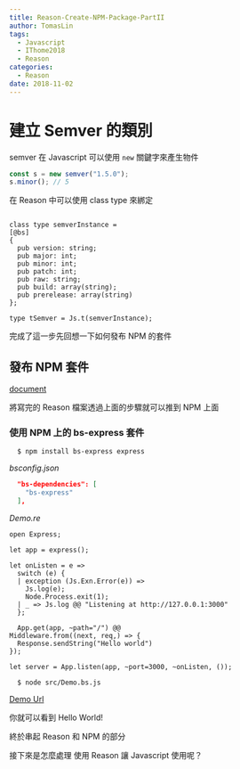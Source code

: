 ```yaml
---
title: Reason-Create-NPM-Package-PartII
author: TomasLin
tags:
  - Javascript
  - IThome2018
  - Reason
categories:
  - Reason
date: 2018-11-02
---
```


# 建立 Semver 的類別

semver 在 Javascript 可以使用 `new` 關鍵字來產生物件

```javascript
const s = new semver("1.5.0");
s.minor(); // 5
```

在 Reason 中可以使用 class type 來綁定

```reason

class type semverInstance =
[@bs]
{
  pub version: string;
  pub major: int;
  pub minor: int;
  pub patch: int;
  pub raw: string;
  pub build: array(string);
  pub prerelease: array(string)
};

type tSemver = Js.t(semverInstance);
```

完成了這一步先回想一下如何發布 NPM 的套件

## 發布 NPM 套件

[document](https://docs.npmjs.com/getting-started/publishing-npm-packages)

將寫完的 Reason 檔案透過上面的步驟就可以推到 NPM 上面

### 使用 NPM 上的 bs-express 套件

```
  $ npm install bs-express express
```

*bsconfig.json*

```json
  "bs-dependencies": [
    "bs-express"
  ],
```

*Demo.re*
```reason
open Express;

let app = express();

let onListen = e =>
  switch (e) {
  | exception (Js.Exn.Error(e)) =>
    Js.log(e);
    Node.Process.exit(1);
  | _ => Js.log @@ "Listening at http://127.0.0.1:3000"
  };

  App.get(app, ~path="/") @@
Middleware.from((next, req,) => {
  Response.sendString("Hello world")
});

let server = App.listen(app, ~port=3000, ~onListen, ());
```

```
  $ node src/Demo.bs.js
```

[Demo Url](http://localhost:3000/)

你就可以看到 Hello World!

終於串起 Reason 和 NPM 的部分

接下來是怎麼處理 使用 Reason 讓 Javascript 使用呢？
